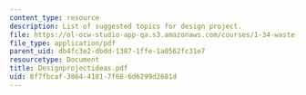 ```yaml
---
content_type: resource
description: List of suggested topics for design project.
file: https://ol-ocw-studio-app-qa.s3.amazonaws.com/courses/1-34-waste-containment-and-remediation-technology-spring-2004/8f7fbcaf386441817f686d6299d2681d_Designprojectideas.pdf
file_type: application/pdf
parent_uid: db4fc3e2-dbdd-1387-1ffe-1a0562fc31e7
resourcetype: Document
title: Designprojectideas.pdf
uid: 8f7fbcaf-3864-4181-7f68-6d6299d2681d
---
```

